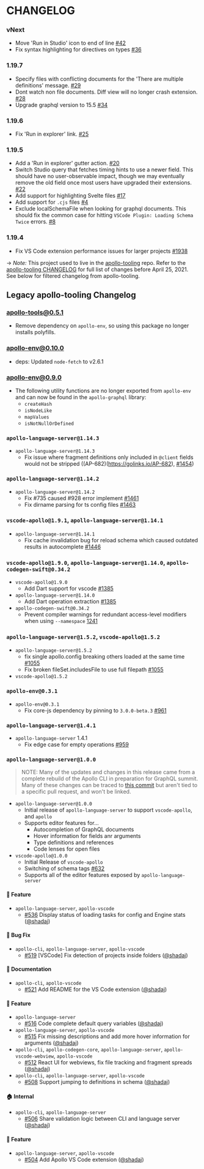# CHANGELOG

### vNext

- Move 'Run in Studio' icon to end of line [#42](https://github.com/apollographql/vscode-graphql/pull/42)
- Fix syntax highlighting for directives on types [#36](https://github.com/apollographql/vscode-graphql/pull/36)

### 1.19.7

- Specify files with conflicting documents for the 'There are multiple definitions' message. [#29](https://github.com/apollographql/vscode-graphql/pull/29)
- Dont watch non file documents. Diff view will no longer crash extension. [#28](https://github.com/apollographql/vscode-graphql/pull/28)
- Upgrade graphql version to 15.5 [#34](https://github.com/apollographql/vscode-graphql/pull/34)

### 1.19.6

- Fix 'Run in explorer' link. [#25](https://github.com/apollographql/vscode-graphql/pull/25)

### 1.19.5

- Add a 'Run in explorer' gutter action. [#20](https://github.com/apollographql/vscode-graphql/pull/20)
- Switch Studio query that fetches timing hints to use a newer field. This should have no user-observable impact, though we may eventually remove the old field once most users have upgraded their extensions. [#22](https://github.com/apollographql/vscode-graphql/pull/22)
- Add support for highlighting Svelte files [#17](https://github.com/apollographql/vscode-graphql/pull/17)
- Add support for `.cjs` files [#4](https://github.com/apollographql/vscode-graphql/pull/4)
- Exclude localSchemaFile when looking for graphql documents. This should fix the common case for hitting `VSCode Plugin: Loading Schema Twice` errors. [#8](https://github.com/apollographql/vscode-graphql/pull/8)

### 1.19.4

- Fix VS Code extension performance issues for larger projects [#1938](https://github.com/apollographql/apollo-tooling/pull/1938)

-> _Note:_ This project used to live in the [apollo-tooling](https://github.com/apollographql/apollo-tooling) repo. Refer to the [apollo-tooling CHANGELOG](https://github.com/apollographql/apollo-tooling/blob/master/CHANGELOG.md) for full list of changes before April 25, 2021. See below for filtered changelog from apollo-tooling.

## Legacy apollo-tooling Changelog

### apollo-tools@0.5.1

- Remove dependency on `apollo-env`, so using this package no longer installs polyfills.

### apollo-env@0.10.0

- deps: Updated `node-fetch` to v2.6.1

### apollo-env@0.9.0

- The following utility functions are no longer exported from `apollo-env` and can now be found in the `apollo-graphql` library:
  - `createHash`
  - `isNodeLike`
  - `mapValues`
  - `isNotNullOrDefined`

### `apollo-language-server@1.14.3`

- `apollo-language-server@1.14.3`
  - Fix issue where fragment definitions only included in `@client` fields would not be stripped ((AP-682)(https://golinks.io/AP-682), [#1454](https://github.com/apollographql/apollo-tooling/pull/1454))

### `apollo-language-server@1.14.2`

- `apollo-language-server@1.14.2`
  - Fix #735 caused #928 error implement [#1461](https://github.com/apollographql/apollo-tooling/pull/1461)
  - Fix dirname parsing for ts config files [#1463](https://github.com/apollographql/apollo-tooling/pull/1463)

### `vscode-apollo@1.9.1`, `apollo-language-server@1.14.1`

- `apollo-language-server@1.14.1`
  - Fix cache invalidation bug for reload schema which caused outdated results in autocomplete [#1446](https://github.com/apollographql/apollo-tooling/pull/1446)

### `vscode-apollo@1.9.0`, `apollo-language-server@1.14.0`, `apollo-codegen-swift@0.34.2`

- `vscode-apollo@1.9.0`
  - Add Dart support for vscode [#1385](https://github.com/apollographql/apollo-tooling/pull/1385)
- `apollo-language-server@1.14.0`
  - Add Dart operation extraction [#1385](https://github.com/apollographql/apollo-tooling/pull/1385)
- `apollo-codegen-swift@0.34.2`
  - Prevent compiler warnings for redundant access-level modifiers when using `--namespace` [1241](https://github.com/apollographql/apollo-tooling/pull/1241)

### `apollo-language-server@1.5.2`, `vscode-apollo@1.5.2`

- `apollo-language-server@1.5.2`
  - fix single apollo.config breaking others loaded at the same time [#1055](https://github.com/apollographql/apollo-tooling/pull/1055)
  - Fix broken fileSet.includesFile to use full filepath [#1055](https://github.com/apollographql/apollo-tooling/pull/1055)
- `vscode-apollo@1.5.2`

### `apollo-env@0.3.1`

- `apollo-env@0.3.1`
  - Fix core-js dependency by pinning to `3.0.0-beta.3` [#961](https://github.com/apollographql/apollo-tooling/pull/961)

### `apollo-language-server@1.4.1`

- `apollo-language-server` 1.4.1
  - Fix edge case for empty operations [#959](https://github.com/apollographql/apollo-tooling/pull/959)

### `apollo-language-server@1.0.0`

> NOTE: Many of the updates and changes in this release came from a complete rebuild of the Apollo CLI in preparation for GraphQL summit. Many of these changes can be traced to [this commit](https://github.com/apollographql/apollo-tooling/commit/d2d73f9c597845355b7ee267e411d80d1c493043) but aren't tied to a specific pull request, and won't be linked.

- `apollo-language-server@1.0.0`
  - Initial release of `apollo-language-server` to support `vscode-apollo`, and `apollo`
  - Supports editor features for...
    - Autocompletion of GraphQL documents
    - Hover information for fields anr arguments
    - Type definitions and references
    - Code lenses for open files
- `vscode-apollo@1.0.0`
  - Initial Release of `vscode-apollo`
  - Switching of schema tags [#632](https://github.com/apollographql/apollo-tooling/pull/632)
  - Supports all of the editor features exposed by `apollo-language-server`

#### :rocket: Feature

- `apollo-language-server`, `apollo-vscode`
  - [#536](https://github.com/apollographql/apollo-tooling/pull/536) Display status of loading tasks for config and Engine stats ([@shadaj](https://github.com/shadaj))

#### :bug: Bug Fix

- `apollo-cli`, `apollo-language-server`, `apollo-vscode`
  - [#519](https://github.com/apollographql/apollo-tooling/pull/519) [VSCode] Fix detection of projects inside folders ([@shadaj](https://github.com/shadaj))

#### :memo: Documentation

- `apollo-cli`, `apollo-vscode`
  - [#521](https://github.com/apollographql/apollo-tooling/pull/521) Add README for the VS Code extension ([@shadaj](https://github.com/shadaj))

#### :rocket: Feature

- `apollo-language-server`
  - [#516](https://github.com/apollographql/apollo-tooling/pull/516) Code complete default query variables ([@shadaj](https://github.com/shadaj))
- `apollo-language-server`, `apollo-vscode`
  - [#515](https://github.com/apollographql/apollo-tooling/pull/515) Fix missing descriptions and add more hover information for arguments ([@shadaj](https://github.com/shadaj))
- `apollo-cli`, `apollo-codegen-core`, `apollo-language-server`, `apollo-vscode-webview`, `apollo-vscode`
  - [#512](https://github.com/apollographql/apollo-tooling/pull/512) React UI for webviews, fix file tracking and fragment spreads ([@shadaj](https://github.com/shadaj))
- `apollo-cli`, `apollo-language-server`, `apollo-vscode`
  - [#508](https://github.com/apollographql/apollo-tooling/pull/508) Support jumping to definitions in schema ([@shadaj](https://github.com/shadaj))

#### :house: Internal

- `apollo-cli`, `apollo-language-server`
  - [#506](https://github.com/apollographql/apollo-tooling/pull/506) Share validation logic between CLI and language server ([@shadaj](https://github.com/shadaj))

#### :rocket: Feature

- `apollo-language-server`, `apollo-vscode`
  - [#504](https://github.com/apollographql/apollo-tooling/pull/504) Add Apollo VS Code extension ([@shadaj](https://github.com/shadaj))
